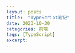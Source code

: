 ```yaml
---
layout: posts
title:  "TypeScript笔记"
date: 2023-10-30
categories: 前端
tags: [TypeScript]
excerpt: 
---
```


